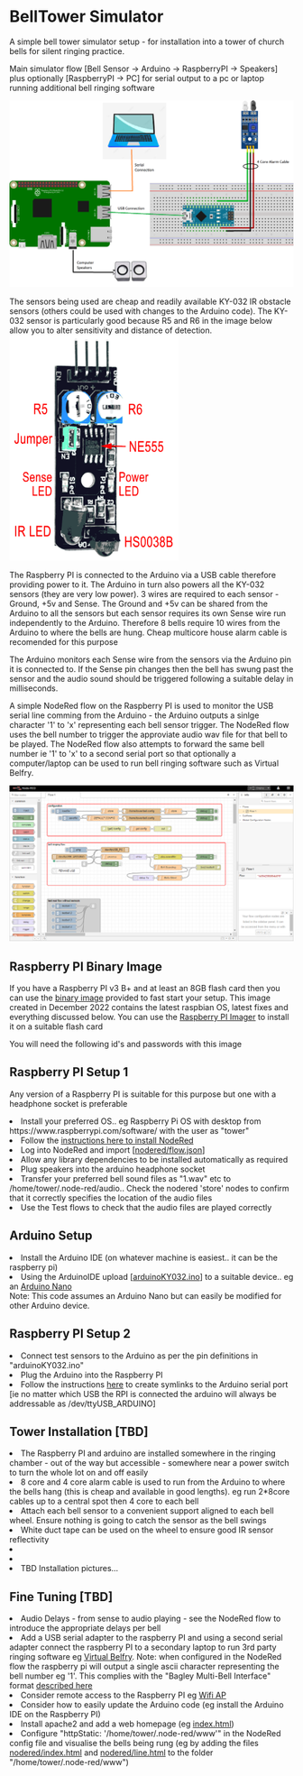# BellTower Simulator
A simple bell tower simulator setup - for installation into a tower of church bells for silent ringing practice.

Main simulator flow  [Bell Sensor -> Arduino -> RaspberryPI -> Speakers]
<br>
plus optionally [RaspberryPI -> PC] for serial output to a pc or laptop running additional bell ringing software

<img src="system.png"  alt="system overview">

The sensors being used are cheap and readily available KY-032 IR obstacle sensors (others could be used with changes to the Arduino code).  The KY-032 sensor is particularly good because R5 and R6 in the image below allow you to alter sensitivity and distance of detection.<br>
<img src="KY-032.png"  alt="KY-032" width="300" height="400">

The Raspberry PI is connected to the Arduino via a USB cable therefore providing power to it.  The Arduino in turn also powers all the KY-032 sensors (they are very low power).  3 wires are required to each sensor - Ground, +5v and Sense.  The Ground and +5v can be shared from the Arduino to all the sensors but each sensor requires its own Sense wire run independently to the Arduino.  Therefore 8 bells require 10 wires from the Arduino to where the bells are hung.  Cheap multicore house alarm cable is recomended for this purpose

The Arduino monitors each Sense wire from the sensors via the Arduino pin it is connected to.  If the Sense pin changes then the bell has swung past the sensor and the audio sound should be triggered following a suitable delay in milliseconds.  

A simple NodeRed flow on the Raspberry PI is used to monitor the USB serial line comming from the Arduino - the Arduino outputs a sinlge character '1' to 'x' representing each bell sensor trigger.  The NodeRed flow uses the bell number to trigger the approviate audio wav file for that bell to be played.  The NodeRed flow also attempts to forward the same bell number ie '1' to 'x' to a second serial port so that optionally a computer/laptop can be used to run bell ringing software such as Virtual Belfry.

<img src="nodered/noderedflow.png" alt="nodered overview">

<h2>Raspberry PI Binary Image</h1>
<p>If you have a Raspberry PI v3 B+ and at least an 8GB flash card then you can use the <a href="rpi3b/dec22.img">binary image</a> provided to fast start your setup.  This image created in December 2022 contains the latest raspbian OS, latest fixes and everything discussed below.  You can use the <a href="https://www.raspberrypi.com/software/">Raspberry PI Imager</a> to install it on a suitable flash card
<p>You will need the following id's and passwords with this image

<h2>Raspberry PI Setup 1</h2>
<p>Any version of a Raspberry PI is suitable for this purpose but one with a headphone socket is preferable
<list>
  <li>Install your preferred OS.. eg Raspberry Pi OS with desktop from https://www.raspberrypi.com/software/ with the user as "tower"
  <li>Follow the <a href="https://nodered.org/docs/getting-started/raspberrypi">instructions here to install NodeRed</a>
  <li>Log into NodeRed and import [<a href="nodered/flow.json">nodered/flow.json</a>]
  <li>Allow any library dependencies to be installed automatically as required
  <li>Plug speakers into the arduino headphone socket
  <li>Transfer your preferred bell sound files as "1.wav" etc to  /home/tower/.node-red/audio.. Check the nodered 'store' nodes to confirm that it correctly specifies the location of the audio files 
  <li>Use the Test flows to check that the audio files are played correctly
</list>

<h2>Arduino Setup</h2>
<list>
  <li>Install the Arduino IDE (on whatever machine is easiest.. it can be the raspberry pi)
  <li>Using the ArduinoIDE upload [<a href="arduinoKY032.ino">arduinoKY032.ino</a>] to a suitable device.. eg an <a href="https://www.teachmemicro.com/wp-content/uploads/2019/06/Arduino-Nano-pinout.jpg">Arduino Nano</a><br>
</list>
Note: This code assumes an Arduino Nano but can easily be modified for other Arduino device.

<h2>Raspberry PI Setup 2</h2>
<list>
  <li>Connect test sensors to the Arduino as per the pin definitions in "arduinoKY032.ino"
  <li>Plug the Arduino into the Raspberry PI
  <li>Follow the instructions <a href="https://www.freva.com/assign-fixed-usb-port-names-to-your-raspberry-pi/">here</a> to create symlinks to the Arduino serial port [ie no matter which USB the RPI is connected the arduino will always be addressable as /dev/ttyUSB_ARDUINO]
</list>

<h2>Tower Installation [TBD]</h2>
<list>
  <li>The Raspberry PI and arduino are installed somewhere in the ringing chamber - out of the way but accessible - somewhere near a power switch to turn the whole lot on and off easily
  <li>8 core and 4 core alarm cable is used to run from the Arduino to where the bells hang (this is cheap and available in good lengths).  eg run 2*8core cables up to a central spot then 4 core to each bell
  <li>Attach each bell sensor to a convenient support aligned to each bell wheel. Ensure nothing is going to catch the sensor as the bell swings
  <li>White duct tape can be used on the wheel to ensure good IR sensor reflectivity
  <li>
  <li>
  <li>TBD Installation pictures...
</list>

<h2>Fine Tuning [TBD]</h2>
<list>
  <li>Audio Delays - from sense to audio playing - see the NodeRed flow to introduce the appropriate delays per bell
  <li>Add a USB serial adapter to the raspberry PI and using a second serial adapter connect the raspberry PI to a secondary laptop to run 3rd party ringing software eg <a href="https://www.belfryware.com/">Virtual Belfry</a>.  Note: when configured in the NodeRed flow the raspberry pi will output a single ascii character representing the bell number eg '1'.  This complies with the "Bagley Multi-Bell Interface" format <a href="https://www.abelsim.co.uk/doc/mbiconn.htm">described here</a>
  <li>Consider remote access to the Raspberry PI eg <a href="https://www.tomshardware.com/how-to/raspberry-pi-access-point">Wifi AP</a>
  <li>Consider how to easily update the Arduino code (eg install the Arduino IDE on the Raspberry PI)
  <li>Install apache2 and add a web homepage (eg <a href="index.html">index.html</a>)
  <li>Configure "httpStatic: '/home/tower/.node-red/www'" in the NodeRed config file and visualise the bells being rung (eg by adding the files <a href="nodered/index.html">nodered/index.html</a> and <a href="nodered/line.html">nodered/line.html</a> to the folder "/home/tower/.node-red/www")
</list>
